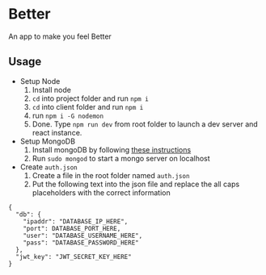 # Better
An app to make you feel Better

## Usage

- Setup Node
  1. Install node
  2. `cd` into project folder and run `npm i`
  3. `cd` into client folder and run `npm i`
  4. run `npm i -G nodemon`
  5. Done. Type `npm run dev` from root folder to launch a dev server and react instance. 
- Setup MongoDB
  1. Install mongoDB by following [these instructions](https://docs.mongodb.com/manual/administration/install-community/)
  2. Run `sudo mongod` to start a mongo server on localhost
- Create `auth.json`
  1. Create a file in the root folder named `auth.json`
  2. Put the following text into the json file and replace the all caps placeholders with the correct information

```
{
  "db": {
    "ipaddr": "DATABASE_IP_HERE",
    "port": DATABASE_PORT_HERE,
    "user": "DATABASE_USERNAME_HERE",
    "pass": "DATABASE_PASSWORD_HERE"
  },
  "jwt_key": "JWT_SECRET_KEY_HERE"
}
```